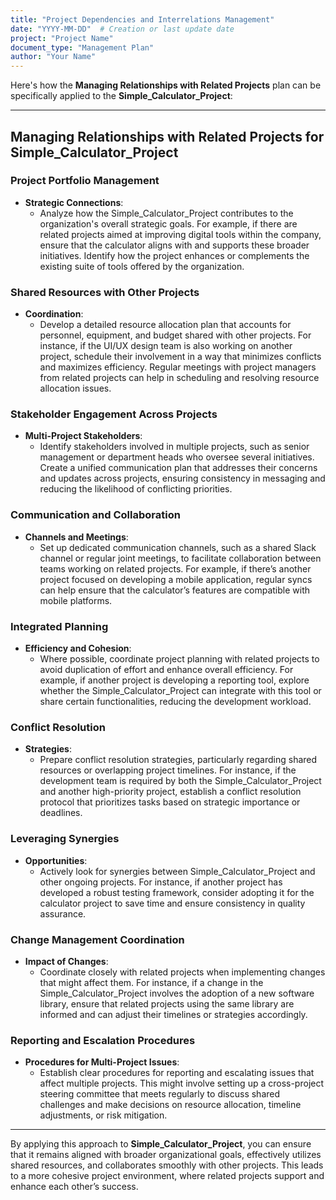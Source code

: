 ```yaml
---
title: "Project Dependencies and Interrelations Management"
date: "YYYY-MM-DD"  # Creation or last update date
project: "Project Name"
document_type: "Management Plan"
author: "Your Name"
---
```

Here's how the **Managing Relationships with Related Projects** plan can be specifically applied to the **Simple_Calculator_Project**:

---

## Managing Relationships with Related Projects for Simple_Calculator_Project

### Project Portfolio Management
- **Strategic Connections**: 
  - Analyze how the Simple_Calculator_Project contributes to the organization's overall strategic goals. For example, if there are related projects aimed at improving digital tools within the company, ensure that the calculator aligns with and supports these broader initiatives. Identify how the project enhances or complements the existing suite of tools offered by the organization.

### Shared Resources with Other Projects
- **Coordination**: 
  - Develop a detailed resource allocation plan that accounts for personnel, equipment, and budget shared with other projects. For instance, if the UI/UX design team is also working on another project, schedule their involvement in a way that minimizes conflicts and maximizes efficiency. Regular meetings with project managers from related projects can help in scheduling and resolving resource allocation issues.

### Stakeholder Engagement Across Projects
- **Multi-Project Stakeholders**: 
  - Identify stakeholders involved in multiple projects, such as senior management or department heads who oversee several initiatives. Create a unified communication plan that addresses their concerns and updates across projects, ensuring consistency in messaging and reducing the likelihood of conflicting priorities.

### Communication and Collaboration
- **Channels and Meetings**: 
  - Set up dedicated communication channels, such as a shared Slack channel or regular joint meetings, to facilitate collaboration between teams working on related projects. For example, if there’s another project focused on developing a mobile application, regular syncs can help ensure that the calculator’s features are compatible with mobile platforms.

### Integrated Planning
- **Efficiency and Cohesion**: 
  - Where possible, coordinate project planning with related projects to avoid duplication of effort and enhance overall efficiency. For example, if another project is developing a reporting tool, explore whether the Simple_Calculator_Project can integrate with this tool or share certain functionalities, reducing the development workload.

### Conflict Resolution
- **Strategies**: 
  - Prepare conflict resolution strategies, particularly regarding shared resources or overlapping project timelines. For instance, if the development team is required by both the Simple_Calculator_Project and another high-priority project, establish a conflict resolution protocol that prioritizes tasks based on strategic importance or deadlines.

### Leveraging Synergies
- **Opportunities**: 
  - Actively look for synergies between Simple_Calculator_Project and other ongoing projects. For instance, if another project has developed a robust testing framework, consider adopting it for the calculator project to save time and ensure consistency in quality assurance.

### Change Management Coordination
- **Impact of Changes**: 
  - Coordinate closely with related projects when implementing changes that might affect them. For instance, if a change in the Simple_Calculator_Project involves the adoption of a new software library, ensure that related projects using the same library are informed and can adjust their timelines or strategies accordingly.

### Reporting and Escalation Procedures
- **Procedures for Multi-Project Issues**: 
  - Establish clear procedures for reporting and escalating issues that affect multiple projects. This might involve setting up a cross-project steering committee that meets regularly to discuss shared challenges and make decisions on resource allocation, timeline adjustments, or risk mitigation.

---

By applying this approach to **Simple_Calculator_Project**, you can ensure that it remains aligned with broader organizational goals, effectively utilizes shared resources, and collaborates smoothly with other projects. This leads to a more cohesive project environment, where related projects support and enhance each other’s success.